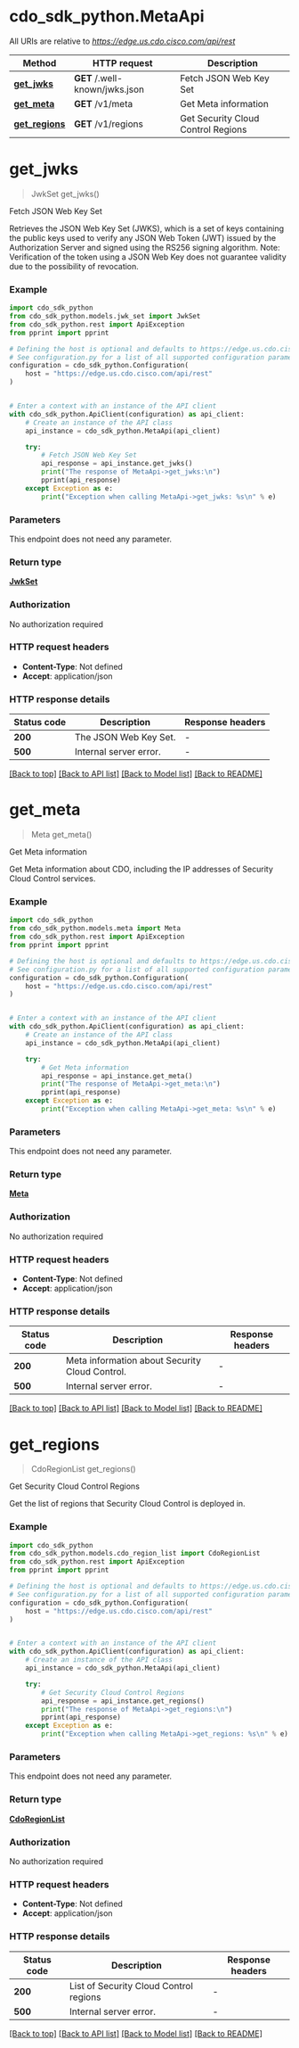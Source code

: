 # cdo_sdk_python.MetaApi

All URIs are relative to *https://edge.us.cdo.cisco.com/api/rest*

Method | HTTP request | Description
------------- | ------------- | -------------
[**get_jwks**](MetaApi.md#get_jwks) | **GET** /.well-known/jwks.json | Fetch JSON Web Key Set
[**get_meta**](MetaApi.md#get_meta) | **GET** /v1/meta | Get Meta information
[**get_regions**](MetaApi.md#get_regions) | **GET** /v1/regions | Get Security Cloud Control Regions


# **get_jwks**
> JwkSet get_jwks()

Fetch JSON Web Key Set

Retrieves the JSON Web Key Set (JWKS), which is a set of keys containing the public keys used to verify any JSON Web Token (JWT) issued by the Authorization Server and signed using the RS256 signing algorithm. Note: Verification of the token using a JSON Web Key does not guarantee validity due to the possibility of revocation.

### Example


```python
import cdo_sdk_python
from cdo_sdk_python.models.jwk_set import JwkSet
from cdo_sdk_python.rest import ApiException
from pprint import pprint

# Defining the host is optional and defaults to https://edge.us.cdo.cisco.com/api/rest
# See configuration.py for a list of all supported configuration parameters.
configuration = cdo_sdk_python.Configuration(
    host = "https://edge.us.cdo.cisco.com/api/rest"
)


# Enter a context with an instance of the API client
with cdo_sdk_python.ApiClient(configuration) as api_client:
    # Create an instance of the API class
    api_instance = cdo_sdk_python.MetaApi(api_client)

    try:
        # Fetch JSON Web Key Set
        api_response = api_instance.get_jwks()
        print("The response of MetaApi->get_jwks:\n")
        pprint(api_response)
    except Exception as e:
        print("Exception when calling MetaApi->get_jwks: %s\n" % e)
```



### Parameters

This endpoint does not need any parameter.

### Return type

[**JwkSet**](JwkSet.md)

### Authorization

No authorization required

### HTTP request headers

 - **Content-Type**: Not defined
 - **Accept**: application/json

### HTTP response details

| Status code | Description | Response headers |
|-------------|-------------|------------------|
**200** | The JSON Web Key Set. |  -  |
**500** | Internal server error. |  -  |

[[Back to top]](#) [[Back to API list]](../README.md#documentation-for-api-endpoints) [[Back to Model list]](../README.md#documentation-for-models) [[Back to README]](../README.md)

# **get_meta**
> Meta get_meta()

Get Meta information

Get Meta information about CDO, including the IP addresses of Security Cloud Control services.

### Example


```python
import cdo_sdk_python
from cdo_sdk_python.models.meta import Meta
from cdo_sdk_python.rest import ApiException
from pprint import pprint

# Defining the host is optional and defaults to https://edge.us.cdo.cisco.com/api/rest
# See configuration.py for a list of all supported configuration parameters.
configuration = cdo_sdk_python.Configuration(
    host = "https://edge.us.cdo.cisco.com/api/rest"
)


# Enter a context with an instance of the API client
with cdo_sdk_python.ApiClient(configuration) as api_client:
    # Create an instance of the API class
    api_instance = cdo_sdk_python.MetaApi(api_client)

    try:
        # Get Meta information
        api_response = api_instance.get_meta()
        print("The response of MetaApi->get_meta:\n")
        pprint(api_response)
    except Exception as e:
        print("Exception when calling MetaApi->get_meta: %s\n" % e)
```



### Parameters

This endpoint does not need any parameter.

### Return type

[**Meta**](Meta.md)

### Authorization

No authorization required

### HTTP request headers

 - **Content-Type**: Not defined
 - **Accept**: application/json

### HTTP response details

| Status code | Description | Response headers |
|-------------|-------------|------------------|
**200** | Meta information about Security Cloud Control. |  -  |
**500** | Internal server error. |  -  |

[[Back to top]](#) [[Back to API list]](../README.md#documentation-for-api-endpoints) [[Back to Model list]](../README.md#documentation-for-models) [[Back to README]](../README.md)

# **get_regions**
> CdoRegionList get_regions()

Get Security Cloud Control Regions

Get the list of regions that Security Cloud Control is deployed in.

### Example


```python
import cdo_sdk_python
from cdo_sdk_python.models.cdo_region_list import CdoRegionList
from cdo_sdk_python.rest import ApiException
from pprint import pprint

# Defining the host is optional and defaults to https://edge.us.cdo.cisco.com/api/rest
# See configuration.py for a list of all supported configuration parameters.
configuration = cdo_sdk_python.Configuration(
    host = "https://edge.us.cdo.cisco.com/api/rest"
)


# Enter a context with an instance of the API client
with cdo_sdk_python.ApiClient(configuration) as api_client:
    # Create an instance of the API class
    api_instance = cdo_sdk_python.MetaApi(api_client)

    try:
        # Get Security Cloud Control Regions
        api_response = api_instance.get_regions()
        print("The response of MetaApi->get_regions:\n")
        pprint(api_response)
    except Exception as e:
        print("Exception when calling MetaApi->get_regions: %s\n" % e)
```



### Parameters

This endpoint does not need any parameter.

### Return type

[**CdoRegionList**](CdoRegionList.md)

### Authorization

No authorization required

### HTTP request headers

 - **Content-Type**: Not defined
 - **Accept**: application/json

### HTTP response details

| Status code | Description | Response headers |
|-------------|-------------|------------------|
**200** | List of Security Cloud Control regions |  -  |
**500** | Internal server error. |  -  |

[[Back to top]](#) [[Back to API list]](../README.md#documentation-for-api-endpoints) [[Back to Model list]](../README.md#documentation-for-models) [[Back to README]](../README.md)

